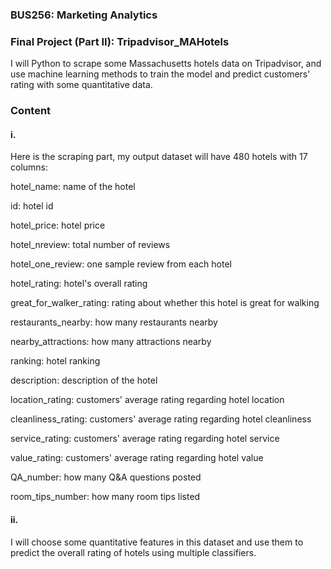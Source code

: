 ### BUS256: Marketing Analytics
### Final Project (Part II): Tripadvisor_MAHotels
I will Python to scrape some Massachusetts hotels data on Tripadvisor, and use machine learning methods to train the model and predict customers' rating with some quantitative data.
### Content
#### i.
Here is the scraping part, my output dataset will have 480 hotels with 17 columns:

hotel_name: name of the hotel

id: hotel id

hotel_price: hotel price

hotel_nreview: total number of reviews

hotel_one_review: one sample review from each hotel

hotel_rating: hotel's overall rating

great_for_walker_rating: rating about whether this hotel is great for walking

restaurants_nearby: how many restaurants nearby

nearby_attractions: how many attractions nearby

ranking: hotel ranking

description: description of the hotel

location_rating: customers' average rating regarding hotel location

cleanliness_rating: customers' average rating regarding hotel cleanliness

service_rating: customers' average rating regarding hotel service

value_rating: customers' average rating regarding hotel value

QA_number: how many Q&A questions posted

room_tips_number: how many room tips listed

#### ii.
I will choose some quantitative features in this dataset and use them to predict the overall rating of hotels using multiple classifiers.
